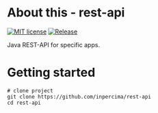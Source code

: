 # About this - rest-api
[![MIT license](https://img.shields.io/badge/license-MIT-blue.svg)](./LICENSE.md)
[![Release](https://jitpack.io/v/inpercima/rest-api.svg)](https://jitpack.io/#inpercima/rest-api)

Java REST-API for specific apps.

# Getting started

```
# clone project
git clone https://github.com/inpercima/rest-api
cd rest-api
```

